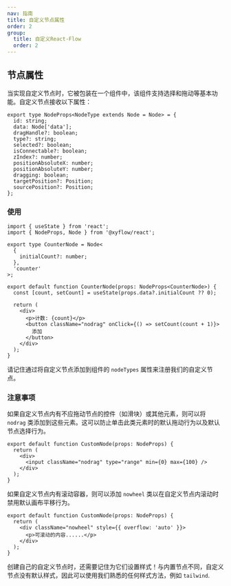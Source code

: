 ```yaml
---
nav: 指南
title: 自定义节点属性
order: 2
group:
  title: 自定义React-Flow
  order: 2
---
```


## 节点属性


当实现自定义节点时，它被包装在一个组件中，该组件支持选择和拖动等基本功能。自定义节点接收以下属性：

```tsx | pure
export type NodeProps<NodeType extends Node = Node> = {
  id: string;
  data: Node['data'];
  dragHandle?: boolean;
  type?: string;
  selected?: boolean;
  isConnectable?: boolean;
  zIndex?: number;
  positionAbsoluteX: number;
  positionAbsoluteY: number;
  dragging: boolean;
  targetPosition?: Position;
  sourcePosition?: Position;
};
```

### 使用

```tsx | pure
import { useState } from 'react';
import { NodeProps, Node } from '@xyflow/react';
 
export type CounterNode = Node<
  {
    initialCount?: number;
  },
  'counter'
>;
 
export default function CounterNode(props: NodeProps<CounterNode>) {
  const [count, setCount] = useState(props.data?.initialCount ?? 0);
 
  return (
    <div>
      <p>计数: {count}</p>
      <button className="nodrag" onClick={() => setCount(count + 1)}>
        添加
      </button>
    </div>
  );
}
```

请记住通过将自定义节点添加到组件的 `nodeTypes` 属性来注册我们的自定义节点。

### 注意事项

如果自定义节点内有不应拖动节点的控件（如滑块）或其他元素，则可以将 `nodrag` 类添加到这些元素。这可以防止单击此类元素时的默认拖动行为以及默认节点选择行为。

```tsx | pure
export default function CustomNode(props: NodeProps) {
  return (
    <div>
      <input className="nodrag" type="range" min={0} max={100} />
    </div>
  );
}
```

如果自定义节点内有滚动容器，则可以添加 `nowheel` 类以在自定义节点内滚动时禁用默认画布平移行为。

```tsx | pure
export default function CustomNode(props: NodeProps) {
  return (
    <div className="nowheel" style={{ overflow: 'auto' }}>
      <p>可滚动的内容......</p>
    </div>
  );
}
```

创建自己的自定义节点时，还需要记住为它们设置样式！与内置节点不同，自定义节点没有默认样式，因此可以使用我们熟悉的任何样式方法，例如 `tailwind`.

